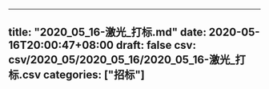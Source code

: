 
---
title: "2020_05_16-激光_打标.md"
date: 2020-05-16T20:00:47+08:00
draft: false
csv: csv/2020_05/2020_05_16/2020_05_16-激光_打标.csv
categories: ["招标"]
---
